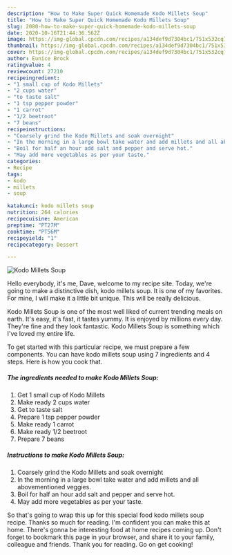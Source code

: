 ```yaml
---
description: "How to Make Super Quick Homemade Kodo Millets Soup"
title: "How to Make Super Quick Homemade Kodo Millets Soup"
slug: 2080-how-to-make-super-quick-homemade-kodo-millets-soup
date: 2020-10-16T21:44:36.562Z
image: https://img-global.cpcdn.com/recipes/a134def9d7304bc1/751x532cq70/kodo-millets-soup-recipe-main-photo.jpg
thumbnail: https://img-global.cpcdn.com/recipes/a134def9d7304bc1/751x532cq70/kodo-millets-soup-recipe-main-photo.jpg
cover: https://img-global.cpcdn.com/recipes/a134def9d7304bc1/751x532cq70/kodo-millets-soup-recipe-main-photo.jpg
author: Eunice Brock
ratingvalue: 4
reviewcount: 27210
recipeingredient:
- "1 small cup of Kodo Millets"
- "2 cups water"
- "to taste salt"
- "1 tsp pepper powder"
- "1 carrot"
- "1/2 beetroot"
- "7 beans"
recipeinstructions:
- "Coarsely grind the Kodo Millets and soak overnight"
- "In the morning in a large bowl take water and add millets and all abovementioned veggies."
- "Boil for half an hour add salt and pepper and serve hot."
- "May add more vegetables as per your taste."
categories:
- Recipe
tags:
- kodo
- millets
- soup

katakunci: kodo millets soup 
nutrition: 264 calories
recipecuisine: American
preptime: "PT27M"
cooktime: "PT56M"
recipeyield: "1"
recipecategory: Dessert

---
```



![Kodo Millets Soup](https://img-global.cpcdn.com/recipes/a134def9d7304bc1/751x532cq70/kodo-millets-soup-recipe-main-photo.jpg)

Hello everybody, it's me, Dave, welcome to my recipe site. Today, we're going to make a distinctive dish, kodo millets soup. It is one of my favorites. For mine, I will make it a little bit unique. This will be really delicious.



Kodo Millets Soup is one of the most well liked of current trending meals on earth. It's easy, it's fast, it tastes yummy. It is enjoyed by millions every day. They're fine and they look fantastic. Kodo Millets Soup is something which I've loved my entire life.


To get started with this particular recipe, we must prepare a few components. You can have kodo millets soup using 7 ingredients and 4 steps. Here is how you cook that.

<!--inarticleads1-->

##### The ingredients needed to make Kodo Millets Soup:

1. Get 1 small cup of Kodo Millets
1. Make ready 2 cups water
1. Get to taste salt
1. Prepare 1 tsp pepper powder
1. Make ready 1 carrot
1. Make ready 1/2 beetroot
1. Prepare 7 beans




<!--inarticleads2-->

##### Instructions to make Kodo Millets Soup:

1. Coarsely grind the Kodo Millets and soak overnight
1. In the morning in a large bowl take water and add millets and all abovementioned veggies.
1. Boil for half an hour add salt and pepper and serve hot.
1. May add more vegetables as per your taste.




So that's going to wrap this up for this special food kodo millets soup recipe. Thanks so much for reading. I'm confident you can make this at home. There's gonna be interesting food at home recipes coming up. Don't forget to bookmark this page in your browser, and share it to your family, colleague and friends. Thank you for reading. Go on get cooking!
